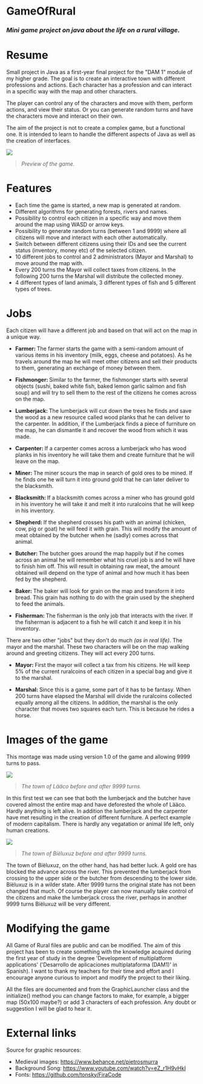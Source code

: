# GameOfRural
### *Mini game project on java about the life on a rural village.*

# Resume
Small project in Java as a first-year final project for the "DAM 1" module of my higher grade. The goal is to create an interactive town with different professions and actions. Each character has a profession and can interact in a specific way with the map and other characters.

The player can control any of the characters and move with them, perform actions, and view their status. Or you can generate random turns and have the characters move and interact on their own.

The aim of the project is not to create a complex game, but a functional one. It is intended to learn to handle the different aspects of Java as well as the creation of interfaces.

![](https://i.imgur.com/2kkJZa8.jpg)
> *Preview of the game.*

# Features
- Each time the game is started, a new map is generated at random.
- Different algorithms for generating forests, rivers and names.
- Possibility to control each citizen in a specific way and move them around the map using WASD or arrow keys.
- Possibility to generate random turns (between 1 and 9999) where all citizens will move and interact with each other automatically.
- Switch between different citizens using their IDs and see the current status (inventory, money etc) of the selected citizen.
- 10 different jobs to control and 2 administrators (Mayor and Marshal) to move around the map with.
- Every 200 turns the Mayor will collect taxes from citizens. In the following 200 turns the Marshal will distribute the collected money.
- 4 different types of land animals, 3 different types of fish and 5 different types of trees.

# Jobs
Each citizen will have a different job and based on that will act on the map in a unique way.

- <b>Farmer: </b>
The farmer starts the game with a semi-random amount of various items in his inventory (milk, eggs, cheese and potatoes). As he travels around the map he will meet other citizens and sell their products to them, generating an exchange of money between them.

- <b>Fishmonger: </b>
Similar to the farmer, the fishmonger starts with several objects (sushi, baked white fish, baked lemon garlic salmon and fish soup) and will try to sell them to the rest of the citizens he comes across on the map.

- <b>Lumberjack: </b>
The lumberjack will cut down the trees he finds and save the wood as a new resource called wood planks that he can deliver to the carpenter.
In addition, if the Lumberjack finds a piece of furniture on the map, he can dismantle it and recover the wood from which it was made.

- <b>Carpenter: </b>
If a carpenter comes across a lumberjack who has wood planks in his inventory he will take them and create furniture that he will leave on the map.

- <b>Miner: </b>
The miner scours the map in search of gold ores to be mined. If he finds one he will turn it into ground gold that he can later deliver to the blacksmith.

- <b>Blacksmith: </b>
If a blacksmith comes across a miner who has ground gold in his inventory he will take it and melt it into ruralcoins that he will keep in his inventory.

- <b>Shepherd: </b>
If the shepherd crosses his path with an animal (chicken, cow, pig or goat) he will feed it with grain. This will modify the amount of meat obtained by the butcher when he (sadly) comes across that animal.

- <b>Butcher: </b>
The butcher goes around the map happily but if he comes across an animal he will remember what his cruel job is and he will have to finish him off. This will result in obtaining raw meat, the amount obtained will depend on the type of animal and how much it has been fed by the shepherd.

- <b>Baker: </b>
The baker will look for grain on the map and transform it into bread. This grain has nothing to do with the grain used by the shepherd to feed the animals.

- <b>Fisherman: </b>
The fisherman is the only job that interacts with the river. If the fisherman is adjacent to a fish he will catch it and keep it in his inventory.

There are two other "jobs" but they don't do much *(as in real life)*. The mayor and the marshal. These two characters will be on the map walking around and greeting citizens. They will act every 200 turns.
- <b>Mayor: </b>
First the mayor will collect a tax from his citizens. He will keep 5% of the current ruralcoins of each citizen in a special bag and give it to the marshal.

- <b>Marshal: </b>
Since this is a game, some part of it has to be fantasy. When 200 turns have elapsed the Marshal will divide the ruralcoins collected equally among all the citizens. In addition, the marshal is the only character that moves two squares each turn. This is because he rides a horse.

# Images of the game
This montage was made using version 1.0 of the game and allowing 9999 turns to pass.

![](https://i.imgur.com/6Tei14G.png)
> *The town of Lääco before and after 9999 turns.*

In this first test we can see that both the lumberjack and the butcher have covered almost the entire map and have deforested the whole of Lääco. Hardly anything is left alive. In addition the lumberjack and the carpenter have met resulting in the creation of different furniture. A perfect example of modern capitalism. There is hardly any vegatation or animal life left, only human creations.

![](https://i.imgur.com/eKkOwn4.png)
> *The town of Bíëluxuz before and after 9999 turns.*

The town of Bíëluxuz, on the other hand, has had better luck. A gold ore has blocked the advance across the river. This prevented the lumberjack from crossing to the upper side or the butcher from descending to the lower side. Bíëluxuz is in a wilder state. After 9999 turns the original state has not been changed that much. Of course the player can now manually take control of the citizens and make the lumberjack cross the river, perhaps in another 9999 turns Bíëluxuz will be very different.

# Modifying the game

All Game of Rural files are public and can be modified. The aim of this project has been to create something with the knowledge acquired during the first year of study in the degree 'Development of multiplatform applications' ('Desarrollo de aplicaciones multiplataforma (DAM1)' in Spanish). I want to thank my teachers for their time and effort and I encourage anyone curious to import and modify the project to their liking.

All the files are documented and from the GraphicLauncher class and the initialize() method you can change factors to make, for example, a bigger map (50x100 maybe?) or add 3 characters of each profession. Any doubt or suggestion I will be glad to hear it.

# External links
Source for graphic resources:
- Medieval images: https://www.behance.net/pietrosmurra
- Background Song: https://www.youtube.com/watch?v=eZ_r1H9vHkI
- Fonts: https://github.com/tonsky/FiraCode
